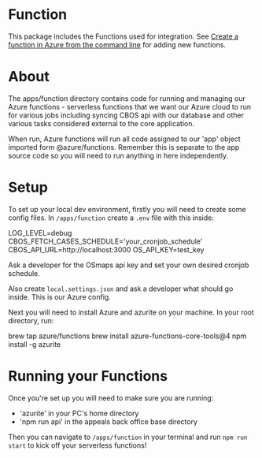 # Function
This package includes the Functions used for integration. See [Create a function in Azure from the command line](https://learn.microsoft.com/en-gb/azure/azure-functions/how-to-create-function-azure-cli) for adding new functions.

# About

The apps/function directory contains code for running and managing our Azure functions - serverless functions that we want our Azure cloud to run for various jobs including syncing CBOS api with our database and other various tasks considered external to the core application.

When run, Azure functions will run all code assigned to our 'app' object imported form @azure/functions. Remember this is separate to the app source code so you will need to run anything in here independently.

# Setup

To set up your local dev environment, firstly you will need to create some config files. In `/apps/function` create a `.env` file with this inside:

LOG_LEVEL=debug
CBOS_FETCH_CASES_SCHEDULE='your_cronjob_schedule'
CBOS_API_URL=http://localhost:3000
OS_API_KEY=test_key

Ask a developer for the OSmaps api key and set your own desired cronjob schedule.

Also create `local.settings.json` and ask a developer what should go inside. This is our Azure config.

Next you will need to install Azure and azurite on your machine. In your root directory, run:

brew tap azure/functions
brew install azure-functions-core-tools@4
npm install -g azurite

# Running your Functions

Once you're set up you will need to make sure you are running:
*   'azurite' in your PC's home directory
*   'npm run api' in the appeals back office base directory

Then you can navigate to `/apps/function` in your terminal and run `npm run start` to kick off your serverless functions!